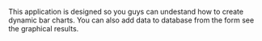 
 This application is designed so you guys can undestand how to create dynamic bar charts. You can also add data to database from the form see the graphical results. 
